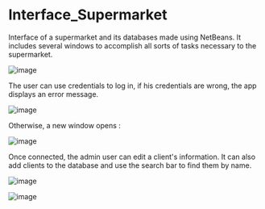 # Interface_Supermarket
Interface of a supermarket and its databases made using NetBeans. It includes several windows to accomplish all sorts of tasks necessary to the supermarket.

![image](https://github.com/user-attachments/assets/249dbe6f-85b5-4ec5-9543-dda6fc5b326d)

The user can use credentials to log in, if his credentials are wrong, the app displays an error message. 

![image](https://github.com/user-attachments/assets/e172f66d-0af0-4c3f-ac0f-10d3b14c12d0)

Otherwise, a new window opens :

![image](https://github.com/user-attachments/assets/ddb4e5e8-125d-403c-8598-628906c06528)

Once connected, the admin user can edit a client's information. It can also add clients to the database and use the search bar to find them by name.

![image](https://github.com/user-attachments/assets/29d6194f-ea9a-4711-b5ce-0a037868ab57)




![image](https://github.com/melosamsam/Interface_Supermarket/assets/103419843/76e14956-0ae5-4c20-b723-6986b9fffb22)
